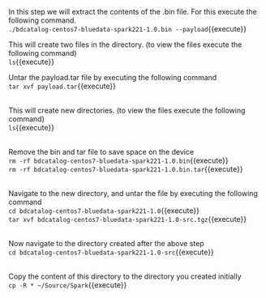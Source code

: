 In this step we will extract the contents of the .bin file.
For this execute the following command.<br>
`./bdcatalog-centos7-bluedata-spark221-1.0.bin --payload`{{execute}}
<br>

This will create two files in the directory. (to view the files execute the following command)<br>
`ls`{{execute}}

Untar the payload.tar file by executing the following command
<br>`tar xvf payload.tar`{{execute}}

<br>This will create new directories. (to view the files execute the following command)<br>
`ls`{{execute}}

<br> Remove the bin and tar file to save space on the device
<br>`rm -rf bdcatalog-centos7-bluedata-spark221-1.0.bin`{{execute}}
<br>`rm -rf bdcatalog-centos7-bluedata-spark221-1.0.bin.tar`{{execute}}


<br>Navigate to the new directory, and untar the file by executing the following command
<br>`cd bdcatalog-centos7-bluedata-spark221-1.0`{{execute}}
<br>`tar xvf bdcatalog-centos7-bluedata-spark221-1.0-src.tgz`{{execute}}

<br>Now navigate to the directory created after the above step
<br>`cd bdcatalog-centos7-bluedata-spark221-1.0-src`{{execute}}
<br><br>

Copy the content of this directory to the directory you created initially<br>
`cp -R * ~/Source/Spark`{{execute}}
